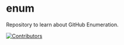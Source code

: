 # enum
Repository to learn about GitHub Enumeration.












[![Contributors](https://img.shields.io/badge/Contributors-2-brightgreen)](https://github.com/EurydiceCorp/enum/graphs/contributors)

